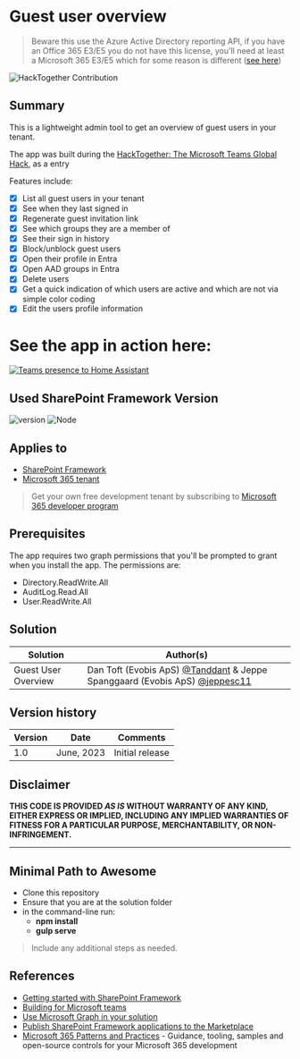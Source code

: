 # Guest user overview

> Beware this use the Azure Active Directory reporting API, if you have an  Office 365 E3/E5 you do not have this license, you'll need at least a Microsoft 365 E3/E5 which for some reason is different ([see here](https://learn.microsoft.com/en-us/answers/questions/1061639/graph-apis-which-require-p1-p2-license-are-failing))

![HackTogether Contribution](https://img.shields.io/badge/HackTogether-Contribution-6264A7?style=for-the-badge&logoColor=white&logo=MicrosoftTeams)
## Summary

This is a lightweight admin tool to get an overview of guest users in your tenant.

The app was built during the [HackTogether: The Microsoft Teams Global Hack](https://aka.ms/hack-together-teams), as a entry


Features include:

- [x] List all guest users in your tenant
- [x] See when they last signed in
- [x] Regenerate guest invitation link
- [x] See which groups they are a member of
- [x] See their sign in history
- [x] Block/unblock guest users
- [X] Open their profile in Entra
- [X] Open AAD groups in Entra
- [x] Delete users
- [X] Get a quick indication of which users are active and which are not via simple color coding
- [x] Edit the users profile information

# See the app in action here:

[![Teams presence to Home Assistant](https://img.youtube.com/vi/XvGfuqFo34s/0.jpg)](https://www.youtube.com/watch?v=XvGfuqFo34s)

## Used SharePoint Framework Version

![version](https://img.shields.io/badge/version-1.17.2-green.svg) ![Node](https://img.shields.io/badge/Node-16.20.0-green.svg)

## Applies to

- [SharePoint Framework](https://aka.ms/spfx)
- [Microsoft 365 tenant](https://docs.microsoft.com/en-us/sharepoint/dev/spfx/set-up-your-developer-tenant)

> Get your own free development tenant by subscribing to [Microsoft 365 developer program](http://aka.ms/o365devprogram)

## Prerequisites

The app requires two graph permissions that you'll be prompted to grant when you install the app. The permissions are:

- Directory.ReadWrite.All
- AuditLog.Read.All 
- User.ReadWrite.All

## Solution

| Solution            | Author(s)                                                                                                                                   |
| ------------------- | ------------------------------------------------------------------------------------------------------------------------------------------- |
| Guest User Overview | Dan Toft (Evobis ApS) [@Tanddant](https://twitter.com/Tanddant) & Jeppe Spanggaard (Evobis ApS) [@jeppesc11](https://twitter.com/jeppesc11) |

## Version history

| Version | Date       | Comments        |
| ------- | ---------- | --------------- |
| 1.0     | June, 2023 | Initial release |

## Disclaimer

**THIS CODE IS PROVIDED _AS IS_ WITHOUT WARRANTY OF ANY KIND, EITHER EXPRESS OR IMPLIED, INCLUDING ANY IMPLIED WARRANTIES OF FITNESS FOR A PARTICULAR PURPOSE, MERCHANTABILITY, OR NON-INFRINGEMENT.**

---

## Minimal Path to Awesome

- Clone this repository
- Ensure that you are at the solution folder
- in the command-line run:
  - **npm install**
  - **gulp serve**

> Include any additional steps as needed.

## References

- [Getting started with SharePoint Framework](https://docs.microsoft.com/en-us/sharepoint/dev/spfx/set-up-your-developer-tenant)
- [Building for Microsoft teams](https://docs.microsoft.com/en-us/sharepoint/dev/spfx/build-for-teams-overview)
- [Use Microsoft Graph in your solution](https://docs.microsoft.com/en-us/sharepoint/dev/spfx/web-parts/get-started/using-microsoft-graph-apis)
- [Publish SharePoint Framework applications to the Marketplace](https://docs.microsoft.com/en-us/sharepoint/dev/spfx/publish-to-marketplace-overview)
- [Microsoft 365 Patterns and Practices](https://aka.ms/m365pnp) - Guidance, tooling, samples and open-source controls for your Microsoft 365 development
